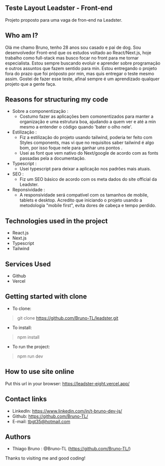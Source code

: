 ## Teste Layout Leadster - Front-end

 Projeto proposto para uma vaga de fron-end na Leadster.

## Who am I? 
 
Olá me chamo Bruno, tenho 28 anos sou casado e pai de dog.
Sou desenvolvedor Front-end que os estudos voltado ao React/Next.js, hoje trabalho como full-stack mas busco focar no front para me tornar especialista.
Estou sempre buscando evoluir e aprender sobre programação e outros assuntos que fazem sentido para min.
Estou entregando o projeto fora do prazo que foi próposto por min, mas quis entregar o teste mesmo assim.
Gostei de fazer esse teste, afinal sempre é um aprendizado qualquer projeto que a gente faça.

## Reasons for structuring my code

* Sobre a componentização :
   - Costumo fazer as aplicações bem comonentizados para manter a organização e uma estrutura boa, ajudando a quem ver e até a min mesmo a entender o código
     quando 'bater o olho nele'.
* Estilização :
   - Fiz a estilização do projeto usando tailwind, poderia ter feito com Styles components, mas vi que no requisitos saber tailwind é algo bom, por isso foque nele para
     ganhar uns pontos .
   - Usei as font que vem nativo do Next/google de acordo com as fonts passadas pela a documentação.
* Typescript :
   - Usei typescript para deixar a aplicação nos padrões mais atuais.
* SEO :
   - Fiz um SEO básico de acordo com os meta dados do site official da Leadster.
* Reponsividade :
   - A responsividade será compatível com os tamanhos de mobile, tablets e desktop. Acredito que iniciando o projeto usando a metodologia "mobile first", evita dores de
     cabeça e tempo perdido.


  
## Technologies used in the project 
 
* React.js
* Next.js
* Typescript
* Tailwind
 
## Services Used
 
* Github
* Vercel
 
## Getting started with clone 

* To clone:
>  git clone https://github.com/Bruno-TL/leadster.git
* To install:
>  npm install
* To run the project:
>  npm run dev
 
## How to use site online
 
Put this url in your browser: https://leadster-eight.vercel.app/

## Contact links
 
  - LinkedIn: https://www.linkedin.com/in/t-bruno-dev-js/
  - Github: https://github.com/Bruno-TL/
  - E-mail: tbgt35@hotmail.com 
 
## Authors
 
* Thiago Bruno : @Bruno-TL (https://github.com/Bruno-TL/)

Thanks to visiting me and good coding!
